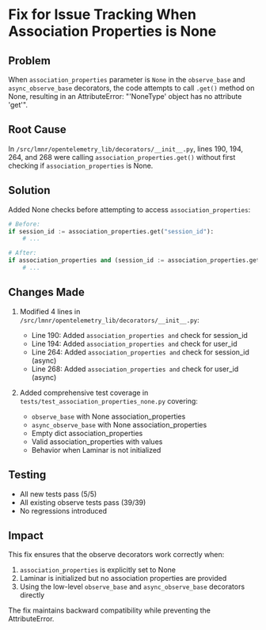 # Fix for Issue Tracking When Association Properties is None

## Problem
When `association_properties` parameter is `None` in the `observe_base` and `async_observe_base` decorators, the code attempts to call `.get()` method on None, resulting in an AttributeError: "'NoneType' object has no attribute 'get'".

## Root Cause
In `/src/lmnr/opentelemetry_lib/decorators/__init__.py`, lines 190, 194, 264, and 268 were calling `association_properties.get()` without first checking if `association_properties` is None.

## Solution
Added None checks before attempting to access `association_properties`:

```python
# Before:
if session_id := association_properties.get("session_id"):
    # ...

# After:
if association_properties and (session_id := association_properties.get("session_id")):
    # ...
```

## Changes Made
1. Modified 4 lines in `/src/lmnr/opentelemetry_lib/decorators/__init__.py`:
   - Line 190: Added `association_properties and` check for session_id
   - Line 194: Added `association_properties and` check for user_id
   - Line 264: Added `association_properties and` check for session_id (async)
   - Line 268: Added `association_properties and` check for user_id (async)

2. Added comprehensive test coverage in `tests/test_association_properties_none.py` covering:
   - `observe_base` with None association_properties
   - `async_observe_base` with None association_properties
   - Empty dict association_properties
   - Valid association_properties with values
   - Behavior when Laminar is not initialized

## Testing
- All new tests pass (5/5)
- All existing observe tests pass (39/39)
- No regressions introduced

## Impact
This fix ensures that the observe decorators work correctly when:
1. `association_properties` is explicitly set to None
2. Laminar is initialized but no association properties are provided
3. Using the low-level `observe_base` and `async_observe_base` decorators directly

The fix maintains backward compatibility while preventing the AttributeError.